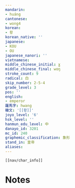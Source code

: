 ```yaml
---
mandarin:
- huáng
cantonese:
- wong4
korean:
- 황
korean_native: ''
japanese:
- KOU
- OU
japanese_nanori: ''
vietnamese:
middle_chinese_initial: ɣ
middle_chinese_final: wɑŋ
stroke_count: 9
radical: 白
skip_number: 2-5-4
grade_level: 3
pos: ''
english:
- emperor
羅馬字: hwang
韓文: '[[황]]'
joyo_level: '6'
hsk_level: ''
hanmun_edu_level: 中
danayo_id: 3201
mc_id: 240
graphemic_classification: 象形
stand_in: 皇帝
aliases:
---
```

```meta-bind-embed
[[nav/char_info]]
```

# Notes
